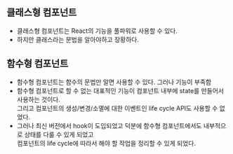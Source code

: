 ## 클래스형 컴포넌트
- 클래스형 컴포넌트는 React의 기능을 풀파워로 사용할 수 있다.
- 하지만 클래스라는 문법을 알아야하고 장황하다.

## 함수형 컴포넌트
- 함수형 컴포넌트는 함수의 문법만 알면 사용할 수 있다. 그러나 기능이 부족함
- 함수형 컴포넌트로 할 수 없는 대표적인 기능이 컴포넌트 내부에 state를 만들어서 사용하는 것이다.   
그리고 컴포넌트의 생성/변경/소멸에 대한 이벤트인 life cycle API도 사용할 수 없었다.   
- 그러나 최신 버전에서 hook이 도입되었고 덕분에 함수형 컴포넌트에서도 내부적으로 상태를 다룰 수 있게 되었고   
컴포넌트의 life cycle에 따라서 해야 할 작업을 정리할 수 있게 되었다.
